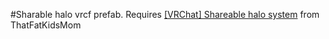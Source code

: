 #Sharable halo vrcf prefab.
Requires [[VRChat] Shareable halo system](https://thatfatkidsmom.gumroad.com/l/kzsnvj) from ThatFatKidsMom